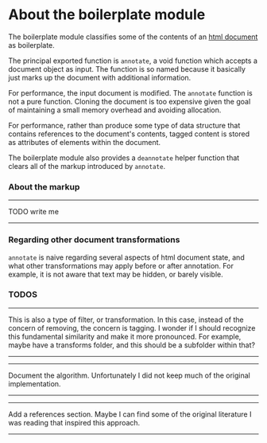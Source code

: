 # About the boilerplate module

The boilerplate module classifies some of the contents of an [html document](https://developer.mozilla.org/en-US/docs/Web/API/Document) as boilerplate.

The principal exported function is `annotate`, a void function which accepts a document object as input. The function is so named because it basically just marks up the document with additional information.

For performance, the input document is modified. The `annotate` function is not a pure function. Cloning the document is too expensive given the goal of maintaining a small memory overhead and avoiding allocation.

For performance, rather than produce some type of data structure that contains references to the document's contents, tagged content is stored as attributes of elements within the document.

The boilerplate module also provides a `deannotate` helper function that clears all of the markup introduced by `annotate`.

### About the markup

***
TODO write me
***

### Regarding other document transformations

`annotate` is naive regarding several aspects of html document state, and what other transformations may apply before or after annotation. For example, it is not aware that text may be hidden, or barely visible.

### TODOS

***
This is also a type of filter, or transformation. In this case, instead of the concern of removing, the concern is tagging. I wonder if I should recognize this fundamental similarity and make it more pronounced. For example, maybe have a transforms folder, and this should be a subfolder within that?
***

***
Document the algorithm. Unfortunately I did not keep much of the original implementation.
***

***
Add a references section. Maybe I can find some of the original literature I was reading that inspired this approach.
***
